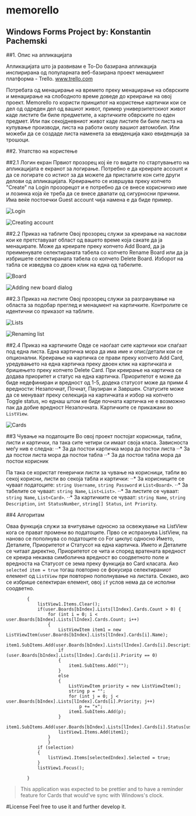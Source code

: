 # memorello

Windows Forms Project by: Konstantin Pachemski
---



##1. Опис на апликацијата

Апликацијата што ја развивам е To-Do базирана апликација инспирирана од популарната веб-базирана проект менаџмент платформа - Trello.
www.trello.com

Потребата од менаџирање на времето преку менаџирање на обврските и менаџирање на слободното време доведе до креирање на овој проект. 
Memorello го користи принципот на користење картички кои се дел од одреден дел од вашиот живот, пример универзитетскиот живот 
каде листите би биле предметите, а картичките обврските по еден предмет. Или пак секојдневниот живот каде листите би биле листа на купување производи, листа на работи околу вашиот автомобил. Или можеби да се создаде листа наменета за евиденција како евиденција за трошоци.



##2. Упатство на користење

##2.1 Логин екран
Првиот прозорец кој ќе го видите по стартувањето на апликацијата е екранот за логирање. Потребно е да креирате account и да се логирате
со истиот за да можете да пристапите кон сите други делови од апликацијата. Креирањето се извршува преку копчето "Create" na Login
прозорецот и е потребно да се внесе корисничко име и лозинка која ќе треба да се внесе двапати од сигурносни причини.
Има веќе постоечки Guest account чија намена е да биде пример.

![Login](http://i.imgur.com/UAlvIOF.png)

![Creating account](http://i.imgur.com/tPDx6UD.png)



##2.2 Приказ на таблите
Овој прозорец служи за креирање на наслови кои ке претставуаат област од вашето време која сакате да ја менаџирате. Може да креирате преку
копчето Add Board, да ја преименувате селектираната табела со копчето Rename Board или да ја избришете селектираната табела со копчето
Delete Board. Изборот на табла се изведува со двоен клик на една од табелите.

![Board](http://i.imgur.com/44TxuCa.png)

![Adding new board dialog](http://i.imgur.com/YkDRnUZ.png)



##2.3 Приказ на листите
Овој прозорец служи за разгранување на областа за подобар преглед и менаџмент на картичките. Контролите се идентични со приказот на
таблите.

![Lists](http://i.imgur.com/BWi4ksC.png)

![Renaming list](http://i.imgur.com/Wptg5N9.png)



##2.4 Приказ на картичките
Овде се наоѓаат сите картички кои спаѓаат под една листа. Една картичка мора да има име и опис/детали кои се опционални. Креирање на картичка се прави преку копчето Add Card, уредувањето на една картичка преку двоен клик на картичката и бришењето преку копчето 
Delete Card. При креирање на картичка се додава приоритет и статус на една картичка. Приоритетот е може да биде недефиниран и вредност
од 1-5, додека статусот може да прими 4 вредности: Незапочнат, Почнат, Паузиран и Завршен. Статусите може да се менуваат преку селекција на картичката и избор на копчето Toggle status, но еднаш штом ке биде почната картичка не е возможно пак да добие вредност Незапочната.
Картичките се прикажани во `ListView`.

![Cards](http://i.imgur.com/N276Rtc.png)



##3 Чување на податоците
Во овој проект постојат корисници, табли, листи и картички, па така сите четири си имаат своја класа.
Зависноста меѓу нив е следна:
⋅⋅* За да постои картичка мора да постои листа
⋅⋅* За да постои листа мора да постои табла
⋅⋅* За да постои табла мора да постои корисник

Па така се користат генерички листи за чување на корисници, табли во секој корисни, листи во секоја табла и картички:
⋅⋅* За корисниците се чуваат податоците: `string Username`, `string Password` и `List<Board>`.
⋅⋅* За табелите се чуваат: `string Name`, `List<List>`.
⋅⋅* За листите се чуваат: `string Name`, `List<Card>`.
⋅⋅* За картичките се чуваат: `string Name`, `string Description`, `int StatusNumber`, `string[] Status`, `int Priority`.



##4 Алгоритам

Оваа функција служи за вчитување односно за освежување на ListView кога се прават промени во податоците. Прво се испразнува ListView,
па наново се пополнува со податоците со For циклус односно Името, Деталите, Приоритетот и Статусот на една картичка. Името и Деталите се читаат директно, Приоритетот се чита и според вратената вредност се креира некаква симболична вредност во соодветното поле и вредноста
на Статусот се зема преку функција во Card класата.
Ако `selected item = true` тогаш повторно се фокусира селектираниот елемент од `ListView` при повторно пополнување на листата. Секако, ако
се избрише селектиран елемент, овој `if` услов нема да се исполни соодветно.
```public void loadCards()
        {
            listView1.Items.Clear();
            if(user.Boards[bIndex].Lists[lIndex].Cards.Count > 0) { 
                for (int i = 0; i < user.Boards[bIndex].Lists[lIndex].Cards.Count; i++)
                {
                    ListViewItem item1 = new ListViewItem(user.Boards[bIndex].Lists[lIndex].Cards[i].Name);
                    item1.SubItems.Add(user.Boards[bIndex].Lists[lIndex].Cards[i].Description);
                    if (user.Boards[bIndex].Lists[lIndex].Cards[i].Priority == 0)
                    {
                        item1.SubItems.Add("");
                    }
                    else
                    {
                        ListViewItem priority = new ListViewItem();
                        string p = "";
                        for (int j = 0; j < user.Boards[bIndex].Lists[lIndex].Cards[i].Priority; j++)
                            p += "×";
                        item1.SubItems.Add(p);
                    }
                    item1.SubItems.Add(user.Boards[bIndex].Lists[lIndex].Cards[i].Status[user.Boards[bIndex].Lists[lIndex].Cards[i].StatusNumber]);
                    listView1.Items.Add(item1);
                }
                }
            if (selection)
            {
                listView1.Items[selectedIndex].Selected = true;
            }
            listView1.Focus();

        }
```



> This application was expected to be prettier and to have a reminder feature for Cards that would've sync with Windows's clock.



#License 
Feel free to use it and further develop it.
